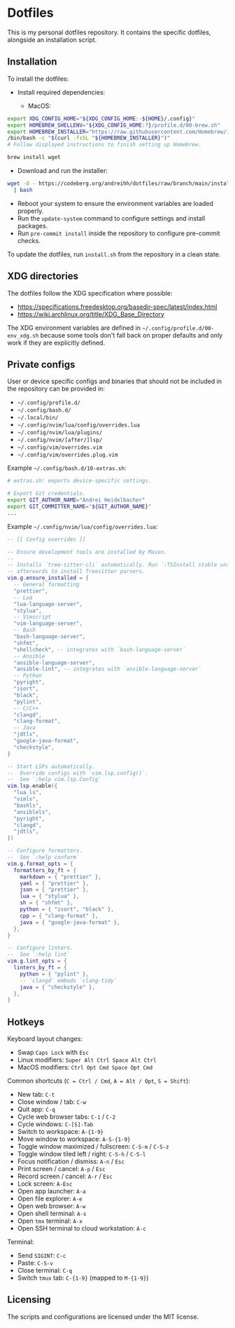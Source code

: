 # Dotfiles

This is my personal dotfiles repository. It contains the specific dotfiles,
alongside an installation script.

## Installation

To install the dotfiles:

- Install required dependencies:

  - MacOS:

```bash
export XDG_CONFIG_HOME="${XDG_CONFIG_HOME:-${HOME}/.config}"
export HOMEBREW_SHELLENV="${XDG_CONFIG_HOME:?}/profile.d/00-brew.sh"
export HOMEBREW_INSTALLER="https://raw.githubusercontent.com/Homebrew/install/HEAD/install.sh"
/bin/bash -c "$(curl -fsSL "${HOMEBREW_INSTALLER}")"
# Follow displayed instructions to finish setting up Homebrew.
```

```bash
brew install wget
```

- Download and run the installer:

```bash
wget -O - https://codeberg.org/andreihh/dotfiles/raw/branch/main/install.sh \
  | bash
```

- Reboot your system to ensure the environment variables are loaded properly.
- Run the `update-system` command to configure settings and install packages.
- Run `pre-commit install` inside the repository to configure pre-commit checks.

To update the dotfiles, run `install.sh` from the repository in a clean state.

## XDG directories

The dotfiles follow the XDG specification where possible:

- https://specifications.freedesktop.org/basedir-spec/latest/index.html
- https://wiki.archlinux.org/title/XDG_Base_Directory

The XDG environment variables are defined in `~/.config/profile.d/00-env_xdg.sh`
because some tools don't fall back on proper defaults and only work if they are
explicitly defined.

## Private configs

User or device specific configs and binaries that should not be included in the
repository can be provided in:

- `~/.config/profile.d/`
- `~/.config/bash.d/`
- `~/.local/bin/`
- `~/.config/nvim/lua/config/overrides.lua`
- `~/.config/nvim/lua/plugins/`
- `~/.config/nvim/[after/]lsp/`
- `~/.config/vim/overrides.vim`
- `~/.config/vim/overrides.plug.vim`

Example `~/.config/bash.d/10-extras.sh`:

```bash
# extras.sh: exports device-specific settings.

# Export Git credentials.
export GIT_AUTHOR_NAME="Andrei Heidelbacher"
export GIT_COMMITTER_NAME="${GIT_AUTHOR_NAME}"
...
```

Example `~/.config/nvim/lua/config/overrides.lua`:

```lua
-- [[ Config overrides ]]

-- Ensure development tools are installed by Mason.
--
-- Installs `tree-sitter-cli` automatically. Run `:TSInstall stable unstable`
-- afterwards to install Treesitter parsers.
vim.g.ensure_installed = {
  -- General formatting
  "prettier",
  -- Lua
  "lua-language-server",
  "stylua",
  -- Vimscript
  "vim-language-server",
  -- Bash
  "bash-language-server",
  "shfmt",
  "shellcheck", -- integrates with `bash-language-server`
  -- Ansible
  "ansible-language-server",
  "ansible-lint", -- integrates with `ansible-language-server`
  -- Python
  "pyright",
  "isort",
  "black",
  "pylint",
  -- C/C++
  "clangd",
  "clang-format",
  -- Java
  "jdtls",
  "google-java-format",
  "checkstyle",
}

-- Start LSPs automatically.
--  Override configs with `vim.lsp.config()`.
--  See `:help vim.lsp.Config`
vim.lsp.enable({
  "lua_ls",
  "vimls",
  "bashls",
  "ansiblels",
  "pyright",
  "clangd",
  "jdtls",
})

-- Configure formatters.
--  See `:help conform`
vim.g.format_opts = {
  formatters_by_ft = {
    markdown = { "prettier" },
    yaml = { "prettier" },
    json = { "prettier" },
    lua = { "stylua" },
    sh = { "shfmt" },
    python = { "isort", "black" },
    cpp = { "clang-format" },
    java = { "google-java-format" },
  },
}

-- Configure linters.
--  See `:help lint`
vim.g.lint_opts = {
  linters_by_ft = {
    python = { "pylint" },
    -- `clangd` embeds `clang-tidy`
    java = { "checkstyle" },
  },
}
```

## Hotkeys

Keyboard layout changes:

- Swap `Caps Lock` with `Esc`
- Linux modifiers: `Super Alt Ctrl Space Alt Ctrl`
- MacOS modifiers: `Ctrl Opt Cmd Space Opt Cmd`

Common shortcuts (`C = Ctrl / Cmd`, `A = Alt / Opt`, `S = Shift`):

- New tab: `C-t`
- Close window / tab: `C-w`
- Quit app: `C-q`
- Cycle web browser tabs: `C-1` / `C-2`
- Cycle windows: `C-[S]-Tab`
- Switch to workspace: `A-{1-9}`
- Move window to workspace: `A-S-{1-9}`
- Toggle window maximized / fullscreen: `C-S-m` / `C-S-z`
- Toggle window tiled left / right: `C-S-h` / `C-S-l`
- Focus notification / dismiss: `A-n` / `Esc`
- Print screen / cancel: `A-p` / `Esc`
- Record screen / cancel: `A-r` / `Esc`
- Lock screen: `A-Esc`
- Open app launcher: `A-a`
- Open file explorer: `A-e`
- Open web browser: `A-w`
- Open shell terminal: `A-s`
- Open `tmx` terminal: `A-x`
- Open SSH terminal to cloud workstation: `A-c`

Terminal:

- Send `SIGINT`: `C-c`
- Paste: `C-S-v`
- Close terminal: `C-q`
- Switch `tmux` tab: `C-{1-9}` (mapped to `M-{1-9}`)

## Licensing

The scripts and configurations are licensed under the MIT license.
